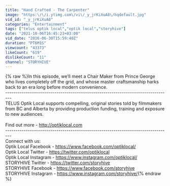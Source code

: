 ```yaml
---
title: "Hand Crafted - The Carpenter"
image: "https:\/\/i.ytimg.com\/vi\/_y_jrKiXuA8\/hqdefault.jpg"
vid_id: "_y_jrKiXuA8"
categories: "Entertainment"
tags: ["telus optik local","optik local","storyhive"]
date: "2021-10-06T16:45:23+03:00"
vid_date: "2016-06-30T15:59:40Z"
duration: "PT6M1S"
viewcount: "43373"
likeCount: "619"
dislikeCount: "11"
channel: "STORYHIVE"
---
```

{% raw %}In this episode, we’ll meet a Chair Maker from Prince George who lives completely off the grid, and whose master craftsmanship harks back to an era long before modern convenience.<br />---------------------------------------------------------------------------------<br />TELUS Optik Local supports compelling, original stories told by filmmakers from BC and Alberta by providing production funding, training and exposure to new audiences.<br /><br />Find out more - <a rel="nofollow" target="blank" href="http://optiklocal.com">http://optiklocal.com</a><br />---------------------------------------------------------------------------------<br />Connect with us:<br />Optik Local Facebook - <a rel="nofollow" target="blank" href="https://www.facebook.com/optiklocal/">https://www.facebook.com/optiklocal/</a><br />Optik Local Twitter - <a rel="nofollow" target="blank" href="https://twitter.com/optiklocal">https://twitter.com/optiklocal</a><br />Optik Local Instagram - <a rel="nofollow" target="blank" href="https://www.instagram.com/optiklocal/">https://www.instagram.com/optiklocal/</a><br />STORYHIVE Twitter - <a rel="nofollow" target="blank" href="https://twitter.com/storyhive">https://twitter.com/storyhive</a><br />STORYHIVE Facebook - <a rel="nofollow" target="blank" href="https://www.facebook.com/storyhive">https://www.facebook.com/storyhive</a><br />STORYHIVE Instagram - <a rel="nofollow" target="blank" href="https://www.instagram.com/storyhive/">https://www.instagram.com/storyhive/</a>{% endraw %}
